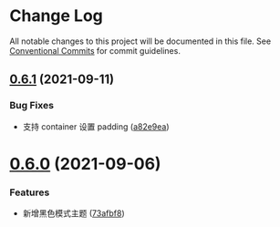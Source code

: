 # Change Log

All notable changes to this project will be documented in this file. See [Conventional Commits](https://conventionalcommits.org) for commit guidelines.

## [0.6.1](https://github.com/MinJieLiu/mac-scrollbar/compare/v0.6.0...v0.6.1) (2021-09-11)

### Bug Fixes

- 支持 container 设置 padding ([a82e9ea](https://github.com/MinJieLiu/mac-scrollbar/commit/a82e9ea4ff082d32a3dd8846d589c257c1b938b9))

# [0.6.0](https://github.com/MinJieLiu/mac-scrollbar/compare/v0.5.2...v0.6.0) (2021-09-06)

### Features

- 新增黑色模式主题 ([73afbf8](https://github.com/MinJieLiu/mac-scrollbar/commit/73afbf847761878bea52e4fa9a2acf03d5eb461e))
